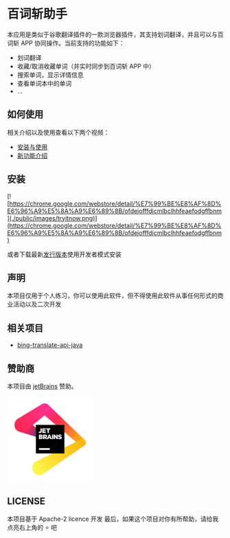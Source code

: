 # 百词斩助手

本应用是类似于谷歌翻译插件的一款浏览器插件，其支持划词翻译，并且可以与百词斩 APP 协同操作。当前支持的功能如下：

- 划词翻译
- 收藏/取消收藏单词（并实时同步到百词斩 APP 中）
- 搜索单词，显示详情信息
- 查看单词本中的单词
- ...

## 如何使用

相关介绍以及使用查看以下两个视频：

- [安装与使用](https://www.bilibili.com/video/BV1QG411P7Es/)
- [新功能介绍](https://www.bilibili.com/video/BV1zj411Z7LM/)

## 安装

[![https://chrome.google.com/webstore/detail/%E7%99%BE%E8%AF%8D%E6%96%A9%E5%8A%A9%E6%89%8B/ofdejofffdjcmlbclhhfeaefodgffbnm](./public/images/tryitnow.png)](https://chrome.google.com/webstore/detail/%E7%99%BE%E8%AF%8D%E6%96%A9%E5%8A%A9%E6%89%8B/ofdejofffdjcmlbclhhfeaefodgffbnm)

或者下载最新[发行版本](https://github.com/marmot-z/baicizhan-helper/releases/latest)使用开发者模式安装

## 声明

本项目仅用于个人练习，你可以使用此软件，但不得使用此软件从事任何形式的商业活动以及二次开发

## 相关项目

- [bing-translate-api-java](https://github.com/marmot-z/bing-translate-api-java)

## 赞助商

本项目由 [jetBrains](https://www.jetbrains.com/community/opensource/#support) 赞助。

<img src="./public/images/jb_beam.png" alt="sponsor" width="200"/>

## LICENSE

本项目基于 Apache-2 licence 开发
最后，如果这个项目对你有所帮助，请给我点亮右上角的 ⭐ 吧
